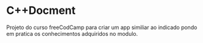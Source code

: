 # C++Docment
Projeto do curso freeCodCamp para criar um  app similiar ao indicado pondo em pratica os conhecimentos adquiridos no modulo.
